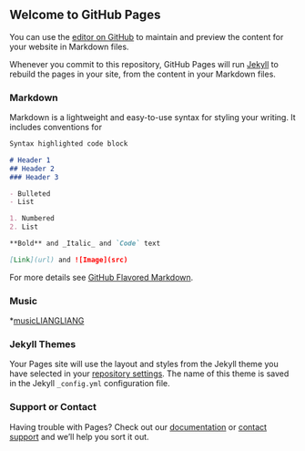 ## Welcome to GitHub Pages

You can use the [editor on GitHub](https://github.com/liulunsheng/LauLS/edit/master/README.md) to maintain and preview the content for your website in Markdown files.

Whenever you commit to this repository, GitHub Pages will run [Jekyll](https://jekyllrb.com/) to rebuild the pages in your site, from the content in your Markdown files.

### Markdown

Markdown is a lightweight and easy-to-use syntax for styling your writing. It includes conventions for

```markdown
Syntax highlighted code block

# Header 1
## Header 2
### Header 3

- Bulleted
- List

1. Numbered
2. List

**Bold** and _Italic_ and `Code` text

[Link](url) and ![Image](src)
```

For more details see [GitHub Flavored Markdown](https://guides.github.com/features/mastering-markdown/).

### Music
*[musicLIANGLIANG](https://y.qq.com/n/yqq/song/001Nl0W80sBSwJ.html?ADTAG=baiduald&play=1)

### Jekyll Themes

Your Pages site will use the layout and styles from the Jekyll theme you have selected in your [repository settings](https://github.com/liulunsheng/LauLS/settings). The name of this theme is saved in the Jekyll `_config.yml` configuration file.

### Support or Contact

Having trouble with Pages? Check out our [documentation](https://help.github.com/categories/github-pages-basics/) or [contact support](https://github.com/contact) and we’ll help you sort it out.

